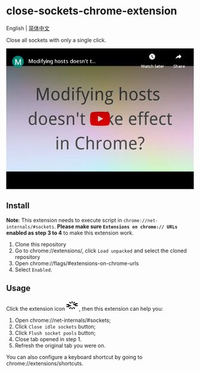 # close-sockets-chrome-extension

English | [简体中文](./README.zh-CN.md)

Close all sockets with only a single click.

[![video](./images/video.webp)](https://www.youtube.com/embed/PLb772l-94w)

## Install

**Note**: This extension needs to execute script in `chrome://net-internals/#sockets`. **Please make sure `Extensions on chrome:// URLs` enabled as step 3 to 4** to make this extension work.

1. Clone this repository
2. Go to chrome://extensions/, click `Load unpacked` and select the cloned repository
3. Open chrome://flags/#extensions-on-chrome-urls
4. Select `Enabled`.

## Usage

Click the extension icon <img src="./images/icon128.png" height="30"> , then this extension can help you:

1. Open chrome://net-internals/#sockets;
2. Click `Close idle sockets` button;
3. Click `Flush socket pools` button;
4. Close tab opened in step 1.
5. Refresh the original tab you were on.

You can also configure a keyboard shortcut by going to chrome://extensions/shortcuts.
